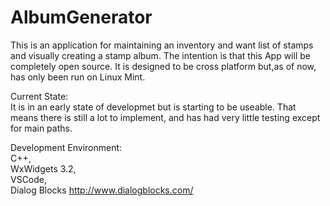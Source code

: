 # AlbumGenerator

This is an application for maintaining an inventory and want list of stamps and visually creating a stamp album. The intention is that this App will be completely open source. It is designed to be cross platform but,as of now, has only been run on Linux Mint.

Current State:<br>
It is in an early state of developmet but is starting to be useable. That means there is still a lot to implement, and has had very little testing except for main paths.

Development Environment:<br>
    C++,<br>
    WxWidgets 3.2,<br>
    VSCode,<br>
    Dialog Blocks <http://www.dialogblocks.com/><br>
